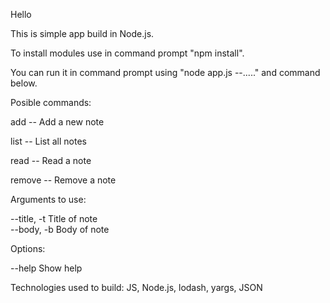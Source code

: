 Hello

This is simple app build in Node.js.

To install modules use in command prompt "npm install".

You can run it in command prompt using "node app.js --....." and command below.


Posible commands:

  add      -- Add a new note
  
  list     -- List all notes
  
  read     -- Read a note
  
  remove   -- Remove a note

Arguments to use:

  --title, -t  Title of note                                          
  --body, -b   Body of note  

Options:

  --help  Show help  

Technologies used to build: JS, Node.js, lodash, yargs, JSON
